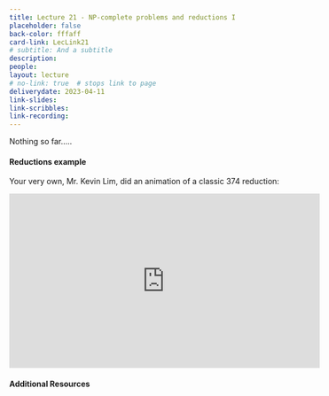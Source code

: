 ```yaml
---
title: Lecture 21 - NP-complete problems and reductions I
placeholder: false
back-color: fffaff
card-link: LecLink21
# subtitle: And a subtitle
description:
people:
layout: lecture
# no-link: true  # stops link to page 
deliverydate: 2023-04-11
link-slides:
link-scribbles:
link-recording:
---
```


Nothing so far.....


<h4> Reductions example </h4>

Your very own, Mr. Kevin Lim, did an animation of a classic 374 reduction:

<iframe width="560" height="315" src="https://www.youtube.com/embed/aWWXXwp1Ya8" title="YouTube video player" frameborder="0" allow="accelerometer; autoplay; clipboard-write; encrypted-media; gyroscope; picture-in-picture; web-share" allowfullscreen></iframe>


<h4>Additional Resources</h4>








